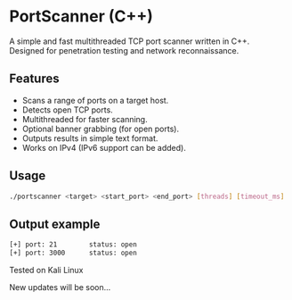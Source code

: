 # PortScanner (C++)

A simple and fast multithreaded TCP port scanner written in C++.  
Designed for penetration testing and network reconnaissance.

## Features

- Scans a range of ports on a target host.
- Detects open TCP ports.
- Multithreaded for faster scanning.
- Optional banner grabbing (for open ports).
- Outputs results in simple text format.
- Works on IPv4 (IPv6 support can be added).

## Usage

```bash
./portscanner <target> <start_port> <end_port> [threads] [timeout_ms]
```
## Output example

```bash
[+] port: 21        status: open
[+] port: 3000      status: open
```
Tested on Kali Linux

New updates will be soon...
